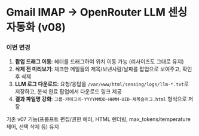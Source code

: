 # Gmail IMAP → OpenRouter LLM 센싱 자동화 (v08)

### 이번 변경
1) **팝업 드래그 이동**: 헤더를 드래그하여 위치 이동 가능 (리사이즈도 그대로 유지)
2) **삭제 전 미리보기**: 체크한 메일들의 제목/보낸사람/날짜를 팝업으로 보여주고, 확인 후 삭제
3) **LLM 로그 다운로드**: 요청/응답을 `/var/www/html/sensing/logs/llm-*.txt`로 저장하고, 분석 완료 팝업에서 다운로드 링크 제공
4) **결과 파일명 강화**: `그룹-카테고리-YYYYMMDD-HHMM-UID-제목슬러그.html` 형식으로 저장

기존 v07 기능(프롬프트 편집/권한 에러, HTML 렌더링, max_tokens/temperature 제어, 선택 삭제 등) 유지
